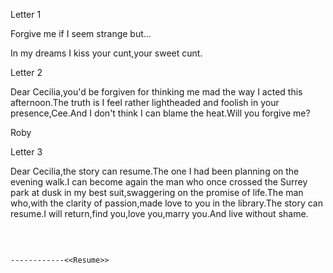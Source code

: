 
Letter 1

Forgive me if I seem strange but...

In my dreams
I kiss your cunt,your sweet cunt.

Letter 2

Dear Cecilia,you'd be forgiven for thinking me mad the way I acted this afternoon.The truth is I feel rather lightheaded and foolish in your presence,Cee.And I don't think I can blame the heat.Will you forgive me?

Roby

Letter 3

Dear Cecilia,the story can resume.The one I had been planning on the evening walk.I can become again the man who once crossed the Surrey park at dusk in my best suit,swaggering on the promise of life.The man who,with the clarity of passion,made love to you in the library.The story can resume.I will return,find you,love you,marry you.And live without shame.


                                                                                            
                                                                                            
                                                                                            
                                                                                     ------------<<Resume>>
